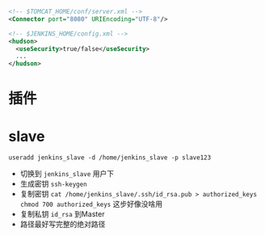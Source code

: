 ```xml
<!-- $TOMCAT_HOME/conf/server.xml -->
<Connector port="8080" URIEncoding="UTF-8"/>
```

```xml
<!-- $JENKINS_HOME/config.xml -->
<hudson>
  <useSecurity>true/false</useSecurity>
  ...
</hudson>
```

# 插件

# slave
```
useradd jenkins_slave -d /home/jenkins_slave -p slave123
```

- 切换到 ```jenkins_slave``` 用户下
- 生成密钥 ```ssh-keygen```
- 复制密钥 ```cat /home/jenkins_slave/.ssh/id_rsa.pub > authorized_keys``` ```chmod 700 authorized_keys``` 这步好像没啥用
- 复制私钥 ```id_rsa``` 到Master
- 路径最好写完整的绝对路径
